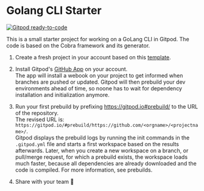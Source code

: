 # Golang CLI Starter

[![Gitpod ready-to-code](https://gitpod.io/button/open-in-gitpod.svg)](https://gitpod.io/from-referrer/)

This is a small starter project for working on a GoLang CLI in Gitpod. The code is based on the Cobra framework and its generator.

1. Create a fresh project in your account based on this [template](https://github.com/gitpod-io/golang-cli-starter/generate).

1. Install Gitpod's [GitHub App](https://github.com/apps/gitpod-io/installations/new) on your account.<br/>
The app will install a webook on your project to get informed when branches are pushed or updated. Gitpod will then prebuild your dev environments ahead of time, so noone has to wait for dependency installation and initialization anymore.

1. Run your first prebuild by prefixing https://gitpod.io#prebuild/ to the URL of the repository.<br/>
The revised URL is: `https://gitpod.io/#prebuild/https://github.com/<orgname>/<projectname>/`.<br/>
Gitpod displays the prebuild logs by running the init commands in the `.gitpod.yml` file and starts a first workspace based on the results afterwards. Later, when you create a new workspace on a branch, or pull/merge request, for which a prebuild exists, the workspace loads much faster, because all dependencies are already downloaded and the code is compiled. For more information, see prebuilds.

1. Share with your team 🚀
